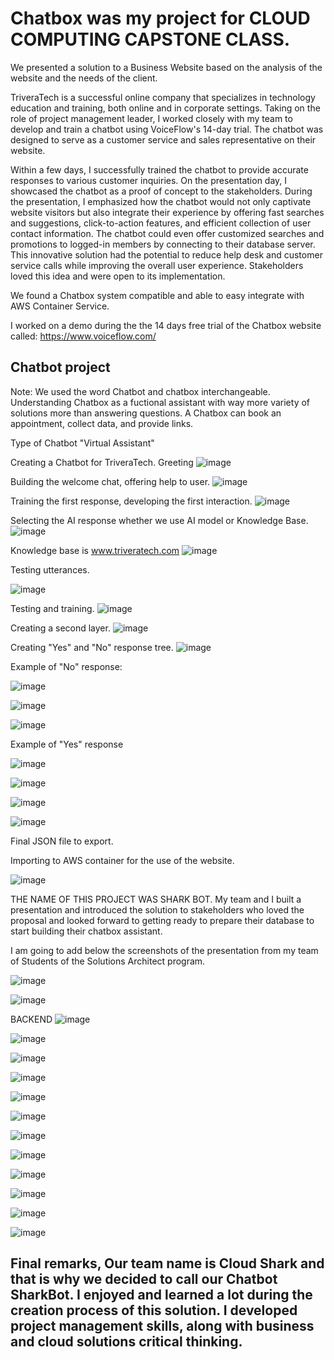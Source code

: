 # Chatbox was my project for CLOUD COMPUTING CAPSTONE CLASS. 
We presented a solution to a Business Website based on the analysis of the website and the needs of the client. 

TriveraTech is a successful online company that specializes in technology education and training, both online and in corporate settings. Taking on the role of project management leader, I worked closely with my team to develop and train a chatbot using VoiceFlow's 14-day trial. The chatbot was designed to serve as a customer service and sales representative on their website. 

Within a few days, I successfully trained the chatbot to provide accurate responses to various customer inquiries. On the presentation day, I showcased the chatbot as a proof of concept to the stakeholders. During the presentation, I emphasized how the chatbot would not only captivate website visitors but also integrate their experience by offering fast searches and suggestions, click-to-action features, and efficient collection of user contact information. The chatbot could even offer customized searches and promotions to logged-in members by connecting to their database server. This innovative solution had the potential to reduce help desk and customer service calls while improving the overall user experience. Stakeholders loved this idea and were open to its implementation.


We found a Chatbox system compatible and able to easy integrate with AWS Container Service.

I worked on a demo during the the 14 days free trial of the Chatbox website called:  https://www.voiceflow.com/

## Chatbot project
Note: We used the word Chatbot and chatbox interchangeable. Understanding Chatbox as a fuctional assistant with way more variety of solutions more than answering questions. A Chatbox can book an appointment, collect data, and provide links. 


Type of Chatbot "Virtual Assistant"

Creating a Chatbot for TriveraTech.
Greeting 
![image](https://github.com/kalejcamto/Chatbot/assets/101201140/c5cbc1aa-3e19-462a-af3e-c7ad5611b5bc)

 
Building the welcome chat, offering help to user.
 ![image](https://github.com/kalejcamto/Chatbot/assets/101201140/eb85bad1-f18d-42ee-8856-89ab48744a03)


Training the first response, developing the first interaction.
 ![image](https://github.com/kalejcamto/Chatbot/assets/101201140/c8d20648-51a0-493f-a379-f8efd393d520)

Selecting the AI response whether we use AI model or Knowledge Base.
 ![image](https://github.com/kalejcamto/Chatbot/assets/101201140/c2d0dd4b-8d28-436b-9a6c-3ecf7ece00dc)

Knowledge base is www.triveratech.com 
 ![image](https://github.com/kalejcamto/Chatbot/assets/101201140/65dfff1f-9052-4a4b-a348-da113b1b5b95)


Testing utterances.
 
![image](https://github.com/kalejcamto/Chatbot/assets/101201140/2a4e1430-70e5-4f8c-873c-bfdc33e7816c)


Testing and training.
  ![image](https://github.com/kalejcamto/Chatbot/assets/101201140/b1e6f308-10a3-4f51-9ee4-c6f88666b917)

 

Creating a second layer.
![image](https://github.com/kalejcamto/Chatbot/assets/101201140/eb25b2bb-fa78-4116-bcce-20b9a824b418)

Creating "Yes" and "No" response tree.
![image](https://github.com/kalejcamto/Chatbot/assets/101201140/3a6b7756-b842-4206-8e39-fcaed573d976)

Example of "No" response:
 
![image](https://github.com/kalejcamto/Chatbot/assets/101201140/03c79a74-77ed-4c48-9c09-09714e5e82a4)

 ![image](https://github.com/kalejcamto/Chatbot/assets/101201140/62337733-4ce2-4d9e-8f72-c682c4412789)

![image](https://github.com/kalejcamto/Chatbot/assets/101201140/ce496b56-add2-4b21-bfd9-4b3b182356cb)

 
Example of "Yes" response
 
![image](https://github.com/kalejcamto/Chatbot/assets/101201140/75e1a18c-e7cd-46ed-8597-865767708960)

  ![image](https://github.com/kalejcamto/Chatbot/assets/101201140/ee6eaf92-e957-4131-897d-53bb6ac34e2f)


 
![image](https://github.com/kalejcamto/Chatbot/assets/101201140/076e950f-8fe2-46c4-b705-7071b024105d)

 
![image](https://github.com/kalejcamto/Chatbot/assets/101201140/bf2e614c-37a0-4a77-b5c9-a39ab9f6e082)

Final JSON file to export.
 
Importing to AWS container for the use of the website.

![image](https://github.com/kalejcamto/Chatbot/assets/101201140/db6704f7-2557-4c56-8cca-3dddcb24ec40)


THE NAME OF THIS PROJECT WAS SHARK BOT. 
My team and I built a presentation and introduced the solution to stakeholders who loved the proposal and looked forward to getting ready to prepare their database to start building their chatbox assistant. 

I am going to add below the screenshots of the presentation from my team of Students of the Solutions Architect program. 

![image](https://github.com/kalejcamto/Chatbot/assets/101201140/62ad6ebd-c2b3-45be-8a28-a933a7243dab)

![image](https://github.com/kalejcamto/Chatbot/assets/101201140/57533e6d-b24d-487b-b7c9-fae83c4eb875)

BACKEND 
![image](https://github.com/kalejcamto/Chatbot/assets/101201140/a08d2c35-013e-49c3-9471-987e74f7b05b)

![image](https://github.com/kalejcamto/Chatbot/assets/101201140/993b8628-5341-465b-9a18-b1f69ac83096)

![image](https://github.com/kalejcamto/Chatbot/assets/101201140/762d5221-a564-4e46-ba08-f110f14881f5)

![image](https://github.com/kalejcamto/Chatbot/assets/101201140/f9bade3f-f00e-4006-8eed-5be46b239129)

![image](https://github.com/kalejcamto/Chatbot/assets/101201140/d2e251b4-acbc-422d-8708-22a5cb547537)

![image](https://github.com/kalejcamto/Chatbot/assets/101201140/e7914060-43d8-4a29-ad29-690ba7a24856)

![image](https://github.com/kalejcamto/Chatbot/assets/101201140/2f641ef1-afa1-49c2-adb1-7ecf0349a37b)

![image](https://github.com/kalejcamto/Chatbot/assets/101201140/d3a549d0-228f-4986-a719-c721939da904)

![image](https://github.com/kalejcamto/Chatbot/assets/101201140/b68625b9-3da9-4d9b-9884-3680972154a3)

![image](https://github.com/kalejcamto/Chatbot/assets/101201140/c285c4df-d4fa-4ae4-961a-c7d0be4d030b)

![image](https://github.com/kalejcamto/Chatbot/assets/101201140/b17a66f8-eb5e-45bb-8975-9584517a1ad3)

![image](https://github.com/kalejcamto/Chatbot/assets/101201140/2556706c-b486-4565-bfd5-e8625a7146e3)


## Final remarks, Our team name is Cloud Shark and that is why we decided to call our Chatbot SharkBot. I enjoyed and learned a lot during the creation process of this solution. I developed project management skills, along with business and cloud solutions critical thinking.
























